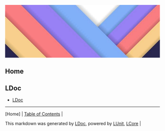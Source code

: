 ![](LDoc/Content/LDoc-banner-large.png "")
## Home
## LDoc

 - [LDoc](LDoc/LDoc.md)
---

[Home] | [Table of Contents](TableOfContents.md) | 


This markdown was generated by [LDoc](https://github.com/CodeSingularity/LDoc), powered by [LUnit](https://github.com/CodeSingularity/LUnit), [LCore](https://github.com/CodeSingularity/LCore) | 

